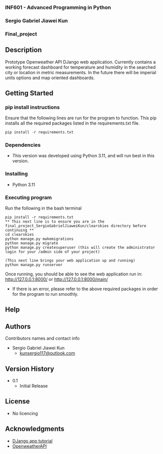 ### INF601 - Advanced Programming in Python
### Sergio Gabriel Jiawei Kun
### Final_project

## Description
Prototype Openweather API DJango web application. Currently contains a working forecast dashboard for temperature and humidity in the searched city or location in metric measurements. In the future there will be imperial units options and map oriented dashboards.
## Getting Started

### pip install instructions
Ensure that the following lines are run for the program to function.
This pip installs all the required packages listed in the requirements.txt file.
```python
pip install -r requirements.txt
```

### Dependencies

* This version was developed using Python 3.11, and will run best in this version.

### Installing
* Python 3.11

### Executing program
Run the following in the bash terminal
```
pip install -r requirements.txt
** This next line is to ensure you are in the final_project_SergioGabrielJiaweiKun/clearskies directory before continuing **
cd clearskies
python manage.py makemigrations
python manage.py migrate
python manage.py createsuperuser (this will create the administrator login for your /admin side of your project)

(This next line brings your web application up and running)
python manage.py runserver
```
Once running, you should be able to see the web application run in:
http://127.0.0.1:8000/
or
http://127.0.0.1:8000/main/
* If there is an error, please refer to the above required packages in order for the program to run smoothly.

## Help

## Authors

Contributors names and contact info
* Sergio Gabriel Jiawei Kun
  * kunsergio117@outlook.com

## Version History
* 0.1
    * Initial Release

## License
* No licencing
## Acknowledgments
* [DJango app tutorial](https://docs.djangoproject.com/en/4.2/intro/tutorial08/)
* [OpenweatherAPI](https://openweathermap.org/api/one-call-3#current)
